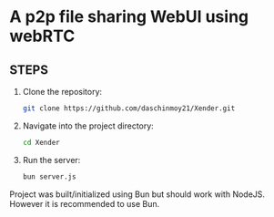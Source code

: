 # A p2p file sharing WebUI using webRTC

## STEPS

1. Clone the repository:
   ```bash
   git clone https://github.com/daschinmoy21/Xender.git
   ```
2. Navigate into the project directory:
   ```bash
   cd Xender
   ```
3. Run the server:
   ```bash
   bun server.js
   ```

Project was built/initialized using Bun but should work with NodeJS.
However it is recommended to use Bun.